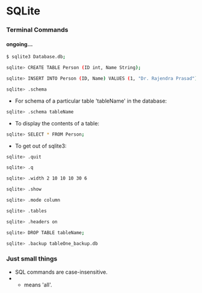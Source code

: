 # SQLite

### Terminal Commands
#### ongoing...

```sh
$ sqlite3 Database.db;
```

```sh
sqlite> CREATE TABLE Person (ID int, Name String);
```

```sh
sqlite> INSERT INTO Person (ID, Name) VALUES (1, "Dr. Rajendra Prasad");
```
```sh
sqlite> .schema
```
-   For schema of a particular table 'tableName' in the database:
```sh
sqlite> .schema tableName
```
- To display the contents of a table:
```sh
sqlite> SELECT * FROM Person;
```
- To get out of sqlite3:
```sh
sqlite> .quit
```
```sh
sqlite> .q
```
```sh
sqlite> .width 2 10 10 10 30 6
```
```sh
sqlite> .show
```
```sh
sqlite> .mode column
```
```sh
sqlite> .tables
```
```sh
sqlite> .headers on
```

```sh
sqlite> DROP TABLE tableName;
```

```sh
sqlite> .backup tableOne_backup.db
```

















### Just small things

- SQL commands are case-insensitive.
- * means 'all'.
